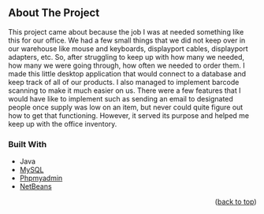 <!-- ABOUT THE PROJECT -->
## About The Project

This project came about because the job I was at needed something like this for our office. We had a few small things that we did not keep over in our warehouse like mouse and keyboards, displayport cables, displayport adapters, etc. So, after struggling to keep up with how many we needed, how many we were going through, how often we needed to order them. I made this little desktop application that would connect to a database and keep track of all of our products. I also managed to implement barcode scanning to make it much easier on us. There were a few features that I would have like to implement such as sending an email to designated people once supply was low on an item, but never could quite figure out how to get that functioning. However, it served its purpose and helped me keep up with the office inventory.



### Built With

* Java
* [MySQL](https://www.mysql.com/)
* [Phpmyadmin](https://www.phpmyadmin.net/)
* [NetBeans](https://netbeans.apache.org/)

<p align="right">(<a href="#top">back to top</a>)</p>
